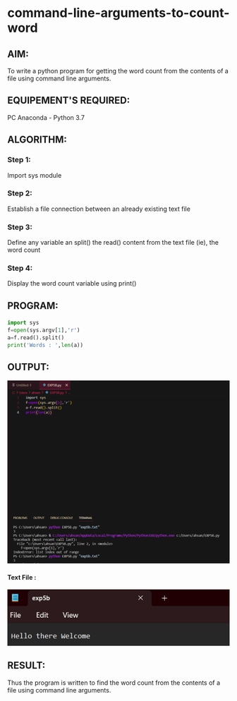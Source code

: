 # command-line-arguments-to-count-word
## AIM:
To write a python program for getting the word count from the contents of a file using command line arguments.
## EQUIPEMENT'S REQUIRED: 
PC
Anaconda - Python 3.7
## ALGORITHM: 
### Step 1:
Import sys module
### Step 2: 
Establish a file connection between an already existing text file
### Step 3: 
Define any variable an split() the read() content from the text file (ie), the word count
### Step 4:  
Display the word count variable using print()
## PROGRAM:
~~~Python
import sys
f=open(sys.argv[1],'r')
a=f.read().split()
print('Words : ',len(a))
~~~
## OUTPUT:
![output](/op.png)
#### Text File :
![txt](/txt.png)

## RESULT:
Thus the program is written to find the word count from the contents of a file using command line arguments.
